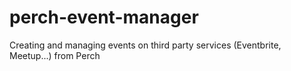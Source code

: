 # perch-event-manager
Creating and managing events on third party services (Eventbrite, Meetup...) from Perch
